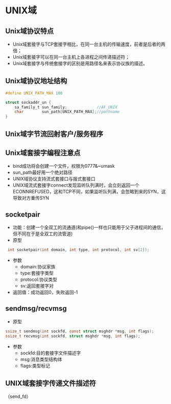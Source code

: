 # UNIX域

## Unix域协议特点

- Unix域套接字与TCP套接字相比，在同一台主机的传输速度，前者是后者的两倍；
- Unix域套接字可以在同一台主机上各进程之间传递描述符；
- Unix域套接字与传统套接字的区别是用路径名来表示协议族的描述。

## Unix域协议地址结构

```c
#define UNIX_PATH_MAX 108

struct sockaddr_un {
    sa_family_t sun_family;             //AF_UNIX
    char        sun_path[UNIX_PATH_MAX];//pathname
}
```

## Unix域字节流回射客户/服务程序

## Unix域套接字编程注意点

- bind成功将会创建一个文件，权限为0777&~umask
- sun_path最好用一个绝对路径
- UNIX域协议支持流式套接口与报式套接口
- UNIX域流式套接字connect发现监听队列满时，会立刻返回一个ECONNREFUSED，这和TCP不同，如果监听队列满，会忽略到来的SYN，这导致对方重传SYN

## socketpair

- 功能：创建一个全双工的流通道(和pipe()一样也只能用于父子进程间的通信，但不同在于是全双工的流管道)
- 原型
```c
 int socketpair(int domain, int type, int protocol, int sv[2]);
```
- 参数
    - domain:协议家族
    - type:套接字类型
    - protocol:协议类型
    - sv:返回套接字对
- 返回值：成功返回0，失败返回-1

## sendmsg/recvmsg
- 原型
```c
ssize_t sendmsg(int sockfd, const struct msghdr *msg, int flags);
ssize_t recvmsg(int sockfd, struct msghdr *msg, int flags);
```
- 参数
    - sockfd:目的套接字文件描述字
    - msg:消息类型结构体
    - flags:类型标记
    
## UNIX域套接字传递文件描述符
（send_fd）